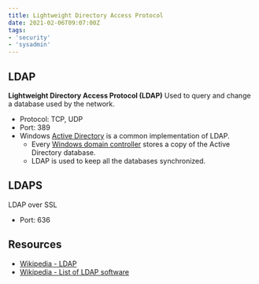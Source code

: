 ```yaml
---
title: Lightweight Directory Access Protocol
date: 2021-02-06T09:07:00Z
tags: 
- 'security'
- 'sysadmin'
---
```


## LDAP

**Lightweight Directory Access Protocol (LDAP)**
Used to query and change a database used by the network.

* Protocol: TCP, UDP
* Port: 389
* Windows [Active Directory](20210626095423-active-directory.md) is a common implementation of LDAP.
	+ Every [Windows domain controller](20210205065325-kerberos.md) stores a copy of the Active Directory database.
	+ LDAP is used to keep all the databases synchronized.

## LDAPS

LDAP over SSL
* Port: 636

## Resources

* [Wikipedia - LDAP](https://en.wikipedia.org/wiki/Lightweight_Directory_Access_Protocol)
* [Wikipedia - List of LDAP software](https://en.wikipedia.org/wiki/List_of_LDAP_software#Cross-platform)